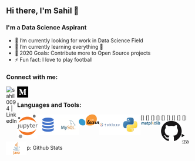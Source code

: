 ## Hi there, I'm Sahil 👋

### I'm a Data Science Aspirant

- 🔭 I’m currently looking for work in Data Science Field
- 🌱 I’m currently learning everything 🤣
- 🥅 2020 Goals: Contribute more to Open Source projects
- ⚡ Fun fact: I love to play football

### Connect with me:

[<img align="left" alt="sahil0094 | LinkedIn" width="30px" src="https://cdn.jsdelivr.net/npm/simple-icons@v3/icons/linkedin.svg" />][linkedin]
[<img align="left" alt="sahil0094 | Medium" width="30px" src="https://github.com/sahil0094/sahil0094/blob/master/images/medium.svg" />][medium]
<br />

### Languages and Tools:

[<img align="left" alt="Jupyter Notebook" width="56px" src="https://github.com/sahil0094/sahil0094/blob/master/images/jupyter.png" />]
[<img align="left" alt="SQL" width="56px" src="https://raw.githubusercontent.com/github/explore/80688e429a7d4ef2fca1e82350fe8e3517d3494d/topics/sql/sql.png" />]
[<img align="left" alt="MySQL" width="56px" src="https://raw.githubusercontent.com/github/explore/80688e429a7d4ef2fca1e82350fe8e3517d3494d/topics/mysql/mysql.png" />]
[<img align="left" alt="scikit" width="56px" src="https://github.com/sahil0094/sahil0094/blob/master/images/scikit.png" />]
[<img align="left" alt="Tableau" width="56px" src="https://github.com/sahil0094/sahil0094/blob/master/images/tableau.png" />]
[<img align="left" alt="python" width="56px" src="https://github.com/sahil0094/sahil0094/blob/master/images/python.jpeg" />]
[<img align="left" alt="Matplotlib" width="56px" src="https://github.com/sahil0094/sahil0094/blob/master/images/matplot.png" />]
[<img align="left" alt="GitHub" width="56px" src="https://raw.githubusercontent.com/github/explore/78df643247d429f6cc873026c0622819ad797942/topics/github/github.png" />]
[<img align="left" alt="java" width="56px" src="https://github.com/sahil0094/sahil0094/blob/master/images/java.png" />]
<br />
<br />

<details>
  <summary>:zap: Github Stats</summary>

  <img align="left" alt="codeSTACKr's Github Stats" src="https://github-readme-stats.vercel.app/api?username=sahil0094&show_icons=true&hide_border=true" />

</details>


[linkedin]: https://www.linkedin.com/in/sahil0094/
[medium]: https://medium.com/@sahil0094/
